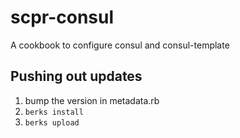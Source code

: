 # scpr-consul

A cookbook to configure consul and consul-template

## Pushing out updates

1. bump the version in metadata.rb
1. `berks install`
1. `berks upload`
